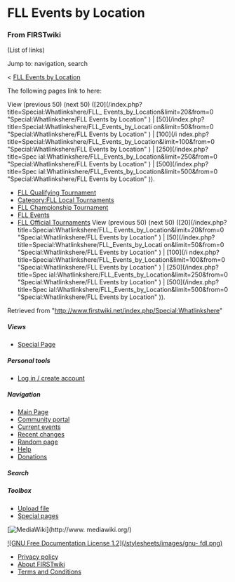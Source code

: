 # FLL Events by Location

### From FIRSTwiki

(List of links)

Jump to: navigation, search

&lt; [FLL Events by
Location](/index.php?title=FLL_Events_by_Location&redirect=no "FLL Events by
Location" )  

The following pages link to here:

View (previous 50) (next 50) ([20](/index.php?title=Special:Whatlinkshere/FLL_
Events_by_Location&limit=20&from=0 "Special:Whatlinkshere/FLL Events by
Location" ) | [50](/index.php?title=Special:Whatlinkshere/FLL_Events_by_Locati
on&limit=50&from=0 "Special:Whatlinkshere/FLL Events by Location" ) | [100](/i
ndex.php?title=Special:Whatlinkshere/FLL_Events_by_Location&limit=100&from=0
"Special:Whatlinkshere/FLL Events by Location" ) | [250](/index.php?title=Spec
ial:Whatlinkshere/FLL_Events_by_Location&limit=250&from=0
"Special:Whatlinkshere/FLL Events by Location" ) | [500](/index.php?title=Spec
ial:Whatlinkshere/FLL_Events_by_Location&limit=500&from=0
"Special:Whatlinkshere/FLL Events by Location" )).

  * [FLL Qualifying Tournament](/index.php/FLL_Qualifying_Tournament "FLL Qualifying Tournament" )
  * [Category:FLL Local Tournaments](/index.php/Category:FLL_Local_Tournaments "Category:FLL Local Tournaments" )
  * [FLL Championship Tournament](/index.php/FLL_Championship_Tournament "FLL Championship Tournament" )
  * [FLL Events](/index.php/FLL_Events "FLL Events" )
  * [FLL Official Tournaments](/index.php/FLL_Official_Tournaments "FLL Official Tournaments" )
View (previous 50) (next 50) ([20](/index.php?title=Special:Whatlinkshere/FLL_
Events_by_Location&limit=20&from=0 "Special:Whatlinkshere/FLL Events by
Location" ) | [50](/index.php?title=Special:Whatlinkshere/FLL_Events_by_Locati
on&limit=50&from=0 "Special:Whatlinkshere/FLL Events by Location" ) | [100](/i
ndex.php?title=Special:Whatlinkshere/FLL_Events_by_Location&limit=100&from=0
"Special:Whatlinkshere/FLL Events by Location" ) | [250](/index.php?title=Spec
ial:Whatlinkshere/FLL_Events_by_Location&limit=250&from=0
"Special:Whatlinkshere/FLL Events by Location" ) | [500](/index.php?title=Spec
ial:Whatlinkshere/FLL_Events_by_Location&limit=500&from=0
"Special:Whatlinkshere/FLL Events by Location" )).

Retrieved from "<http://www.firstwiki.net/index.php/Special:Whatlinkshere>"

##### Views

  * [Special Page](/index.php/Special:Whatlinkshere/FLL_Events_by_Location)

##### Personal tools

  * [Log in / create account](/index.php?title=Special:Userlogin&returnto=Special:Whatlinkshere)

[](/index.php/Main_Page "Main Page" )

##### Navigation

  * [Main Page](/index.php/Main_Page)
  * [Community portal](/index.php/FIRSTwiki:Community_portal)
  * [Current events](/index.php/Current_events)
  * [Recent changes](/index.php/Special:Recentchanges)
  * [Random page](/index.php/Special:Random)
  * [Help](/index.php/Help:Contents)
  * [Donations](/index.php/FIRSTwiki:Site_support)

##### Search



##### Toolbox

  * [Upload file](/index.php/Special:Upload)
  * [Special pages](/index.php/Special:Specialpages)

[![MediaWiki](/skins/common/images/poweredby_mediawiki_88x31.png)](http://www.
mediawiki.org/)

[![GNU Free Documentation License 1.2](/stylesheets/images/gnu-
fdl.png)](http://www.gnu.org/copyleft/fdl.html)

  * [Privacy policy](/index.php/FIRSTwiki:Privacy_policy "FIRSTwiki:Privacy policy" )
  * [About FIRSTwiki](/index.php/FIRSTwiki:About "FIRSTwiki:About" )
  * [Terms and Conditions](/index.php/FIRSTwiki:Terms_and_conditions "FIRSTwiki:Terms and conditions" )

